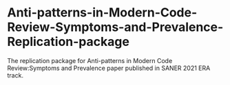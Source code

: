 # Anti-patterns-in-Modern-Code-Review-Symptoms-and-Prevalence-Replication-package
The replication package for Anti-patterns in Modern Code Review:Symptoms and Prevalence paper published in SANER 2021 ERA track.

